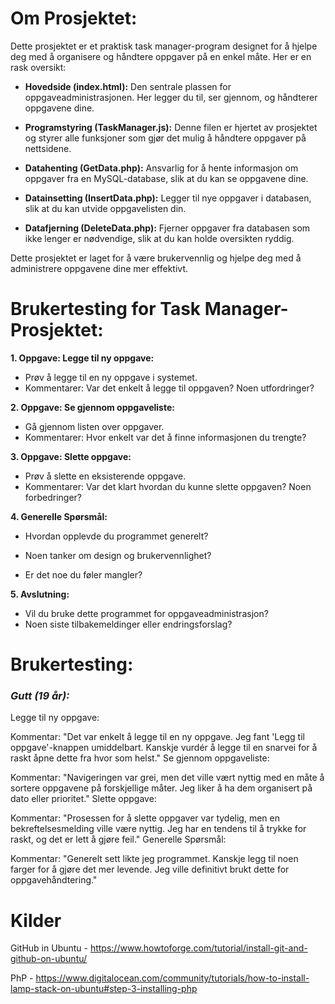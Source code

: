 # Om Prosjektet:

Dette prosjektet er et praktisk task manager-program designet for å hjelpe deg med å organisere og håndtere oppgaver på en enkel måte. Her er en rask oversikt:

- **Hovedside (index.html):** Den sentrale plassen for oppgaveadministrasjonen. Her legger du til, ser gjennom, og håndterer oppgavene dine.

- **Programstyring (TaskManager.js):** Denne filen er hjertet av prosjektet og styrer alle funksjoner som gjør det mulig å håndtere oppgaver på nettsidene.

- **Datahenting (GetData.php):** Ansvarlig for å hente informasjon om oppgaver fra en MySQL-database, slik at du  kan se oppgavene dine.

- **Datainsetting (InsertData.php):** Legger til nye oppgaver i databasen, slik at du kan utvide oppgavelisten din.

- **Datafjerning (DeleteData.php):** Fjerner oppgaver fra databasen som ikke lenger er nødvendige, slik at du kan holde oversikten ryddig.

Dette prosjektet er laget for å være brukervennlig og hjelpe deg med å administrere oppgavene dine mer effektivt. 

#  Brukertesting for Task Manager-Prosjektet:

**1. Oppgave: Legge til ny oppgave:**
   - Prøv å legge til en ny oppgave i systemet.
   - Kommentarer: Var det enkelt å legge til oppgaven? Noen utfordringer?

**2. Oppgave: Se gjennom oppgaveliste:**
   - Gå gjennom listen over oppgaver.
   - Kommentarer: Hvor enkelt var det å finne informasjonen du trengte?

**3. Oppgave: Slette oppgave:**
   - Prøv å slette en eksisterende oppgave.
   - Kommentarer: Var det klart hvordan du kunne slette oppgaven? Noen forbedringer?

**4. Generelle Spørsmål:**
   - Hvordan opplevde du programmet generelt?





   - Noen tanker om design og brukervennlighet?
   - Er det noe du føler mangler?

**5. Avslutning:**
   - Vil du bruke dette programmet for oppgaveadministrasjon?
   - Noen siste tilbakemeldinger eller endringsforslag?



# Brukertesting:
### *Gutt (19 år):*

Legge til ny oppgave:

Kommentar: "Det var enkelt å legge til en ny oppgave. Jeg fant 'Legg til oppgave'-knappen umiddelbart. Kanskje vurdér å legge til en snarvei for å raskt åpne dette fra hvor som helst."
Se gjennom oppgaveliste:

Kommentar: "Navigeringen var grei, men det ville vært nyttig med en måte å sortere oppgavene på forskjellige måter. Jeg liker å ha dem organisert på dato eller prioritet."
Slette oppgave:

Kommentar: "Prosessen for å slette oppgaver var tydelig, men en bekreftelsesmelding ville være nyttig. Jeg har en tendens til å trykke for raskt, og det er lett å gjøre feil."
Generelle Spørsmål:

Kommentar: "Generelt sett likte jeg programmet. Kanskje legg til noen farger for å gjøre det mer levende. Jeg ville definitivt brukt dette for oppgavehåndtering."



# Kilder

GitHub in Ubuntu - https://www.howtoforge.com/tutorial/install-git-and-github-on-ubuntu/

PhP - https://www.digitalocean.com/community/tutorials/how-to-install-lamp-stack-on-ubuntu#step-3-installing-php


